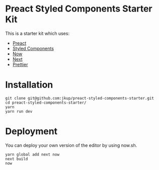 # Preact Styled Components Starter Kit

This is a starter kit which uses:

+ [Preact](https://github.com/developit/preact/)
+ [Styled Components](https://github.com/styled-components/styled-components)
+ [Now](https://zeit.co/now)
+ [Next](https://github.com/zeit/next.js/)
+ [Prettier](https://github.com/prettier/prettier)

# Installation

    git clone git@github.com:jkup/preact-styled-components-starter.git
    cd preact-styled-components-starter/
    yarn
    yarn run dev

# Deployment

You can deploy your own version of the editor by using now.sh.

    yarn global add next now
    next build
    now
